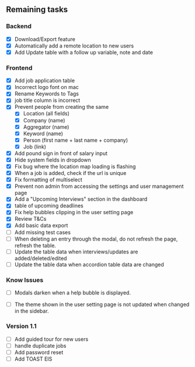 ## Remaining tasks
### Backend
* [X] Download/Export feature
* [X] Automatically add a remote location to new users
* [X] Add Update table with a follow up variable, note and date

### Frontend
* [X] Add job application table
* [X] Incorrect logo font on mac
* [X] Rename Keywords to Tags
* [X] job title column is incorrect
* [X] Prevent people from creating the same
  * [X] Location (all fields)
  * [X] Company (name)
  * [X] Aggregator (name)
  * [X] Keyword (name)
  * [X] Person (first name + last name + company)
  * [X] Job (link)
* [X] Add pound sign in front of salary input
* [X] Hide system fields in dropdown
* [X] Fix bug where the location map loading is flashing
* [X] When a job is added, check if the url is unique
* [X] Fix formatting of multiselect
* [X] Prevent non admin from accessing the settings and user management page
* [X] Add a "Upcoming Interviews" section in the dashboard
* [X] table of upcoming deadlines
* [X] Fix help bubbles clipping in the user setting page
* [X] Review T&Cs
* [X] Add basic data export
* [ ] Add missing test cases
* [ ] When deleting an entry through the modal, do not refresh the page, refresh the table.
* [ ] Update the table data when interviews/updates are added/deleted/edited
* [ ] Update the table data when accordion table data are changed

### Know Issues
* [ ] Modals darken when a help bubble is displayed.
* [ ] The theme shown in the user setting page is not updated when changed in the sidebar.


### Version 1.1
* [ ] Add guided tour for new users
* [ ] handle duplicate jobs
* [ ] Add password reset
* [ ] Add TOAST EIS
